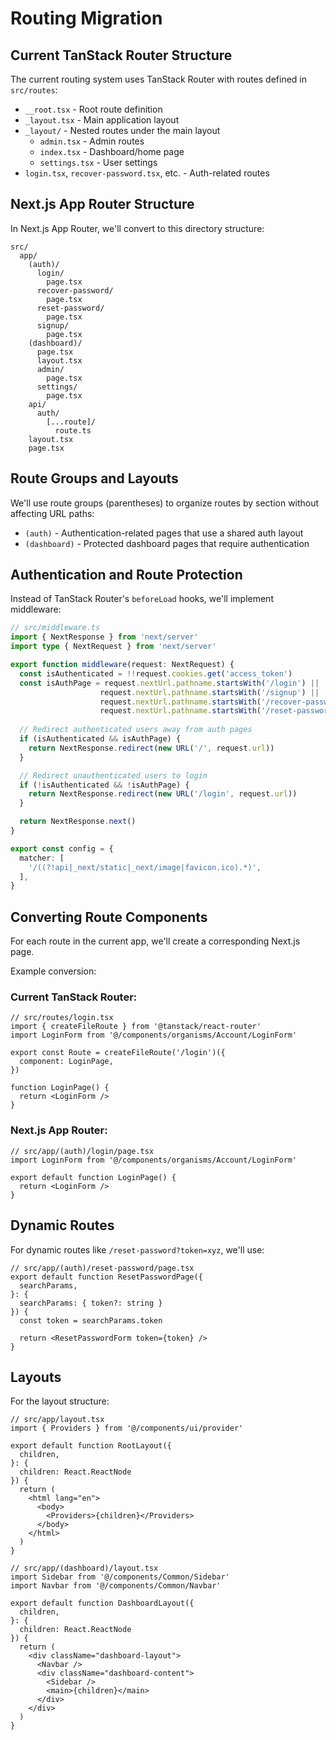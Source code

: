 # Routing Migration

## Current TanStack Router Structure

The current routing system uses TanStack Router with routes defined in `src/routes`:
- `__root.tsx` - Root route definition
- `_layout.tsx` - Main application layout
- `_layout/` - Nested routes under the main layout
  - `admin.tsx` - Admin routes
  - `index.tsx` - Dashboard/home page
  - `settings.tsx` - User settings
- `login.tsx`, `recover-password.tsx`, etc. - Auth-related routes

## Next.js App Router Structure

In Next.js App Router, we'll convert to this directory structure:

```
src/
  app/
    (auth)/
      login/
        page.tsx
      recover-password/
        page.tsx
      reset-password/
        page.tsx
      signup/
        page.tsx
    (dashboard)/
      page.tsx
      layout.tsx
      admin/
        page.tsx
      settings/
        page.tsx
    api/
      auth/
        [...route]/
          route.ts
    layout.tsx
    page.tsx
```

## Route Groups and Layouts

We'll use route groups (parentheses) to organize routes by section without affecting URL paths:

- `(auth)` - Authentication-related pages that use a shared auth layout
- `(dashboard)` - Protected dashboard pages that require authentication

## Authentication and Route Protection

Instead of TanStack Router's `beforeLoad` hooks, we'll implement middleware:

```typescript
// src/middleware.ts
import { NextResponse } from 'next/server'
import type { NextRequest } from 'next/server'

export function middleware(request: NextRequest) {
  const isAuthenticated = !!request.cookies.get('access_token')
  const isAuthPage = request.nextUrl.pathname.startsWith('/login') ||
                    request.nextUrl.pathname.startsWith('/signup') ||
                    request.nextUrl.pathname.startsWith('/recover-password') ||
                    request.nextUrl.pathname.startsWith('/reset-password')
  
  // Redirect authenticated users away from auth pages
  if (isAuthenticated && isAuthPage) {
    return NextResponse.redirect(new URL('/', request.url))
  }

  // Redirect unauthenticated users to login
  if (!isAuthenticated && !isAuthPage) {
    return NextResponse.redirect(new URL('/login', request.url))
  }

  return NextResponse.next()
}

export const config = {
  matcher: [
    '/((?!api|_next/static|_next/image|favicon.ico).*)',
  ],
}
```

## Converting Route Components

For each route in the current app, we'll create a corresponding Next.js page.

Example conversion:

### Current TanStack Router:
```tsx
// src/routes/login.tsx
import { createFileRoute } from '@tanstack/react-router'
import LoginForm from '@/components/organisms/Account/LoginForm'

export const Route = createFileRoute('/login')({
  component: LoginPage,
})

function LoginPage() {
  return <LoginForm />
}
```

### Next.js App Router:
```tsx
// src/app/(auth)/login/page.tsx
import LoginForm from '@/components/organisms/Account/LoginForm'

export default function LoginPage() {
  return <LoginForm />
}
```

## Dynamic Routes

For dynamic routes like `/reset-password?token=xyz`, we'll use:

```tsx
// src/app/(auth)/reset-password/page.tsx
export default function ResetPasswordPage({
  searchParams,
}: {
  searchParams: { token?: string }
}) {
  const token = searchParams.token
  
  return <ResetPasswordForm token={token} />
}
```

## Layouts

For the layout structure:

```tsx
// src/app/layout.tsx
import { Providers } from '@/components/ui/provider'

export default function RootLayout({
  children,
}: {
  children: React.ReactNode
}) {
  return (
    <html lang="en">
      <body>
        <Providers>{children}</Providers>
      </body>
    </html>
  )
}
```

```tsx
// src/app/(dashboard)/layout.tsx
import Sidebar from '@/components/Common/Sidebar'
import Navbar from '@/components/Common/Navbar'

export default function DashboardLayout({
  children,
}: {
  children: React.ReactNode
}) {
  return (
    <div className="dashboard-layout">
      <Navbar />
      <div className="dashboard-content">
        <Sidebar />
        <main>{children}</main>
      </div>
    </div>
  )
}
```